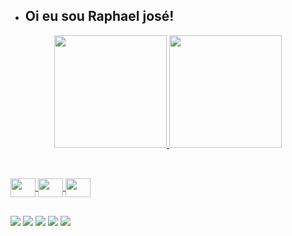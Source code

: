 - ## Oi eu sou Raphael josé!


<div align="center">
  <a href="https://github.com/raphael-jose/raphael-jose/">
  <img height="180em" src="https://github-readme-stats.vercel.app/api?username=raphael-jose&show_icons=true&theme=dark&include_all_commits=true&count_private=true"/>
  <img height="180em" src="https://github-readme-stats.vercel.app/api/top-langs/?username=raphael-jose&layout=compact&langs_count=7&theme=dark"/>
</div>

  ##
  
  <div stye="display: inline_block"><br>
    <img align="center" alt"rapha html" height="30" width="40" src="https://cdn.jsdelivr.net/gh/devicons/devicon/icons/html5/html5-plain.svg" />
    <img align="center" alt"rapha css" height="30" width="40" src="https://cdn.jsdelivr.net/gh/devicons/devicon/icons/css3/css3-original.svg" />
    <img align="center" alt"rapha js" height="30" width="40" src="https://cdn.jsdelivr.net/gh/devicons/devicon/icons/javascript/javascript-original.svg" />
  </div>

  ##
  
  <div>
      <a href="https://www.instagram.com/raphael_b.taylor/" target="_blank"><img src="https://img.shields.io/badge/-Instagram-%23E4405F?style=for-the-badge&logo=instagram&logoColor=white" target="_blank"></a>    
    <a href="https://www.facebook.com/raphael.taylor.966" target="_blank"><img src="https://img.shields.io/badge/Facebook-1877F2?style=for-the-badge&logo=facebook&logoColor=white" targer="_blank"></a>
        <a href="https://twitter.com/taylor_raphael" target="_blank"><img src="https://img.shields.io/badge/Twitter-1DA1F2?style=for-the-badge&logo=twitter&logoColor=white" targer="_blank"></a>
    <a href = "mailto:raphaeltaylor60@gmail.com"><img src="https://img.shields.io/badge/Gmail-D14836?style=for-the-badge&logo=gmail&logoColor=white" target="_blank"></a>
      <a href="https://www.linkedin.com/in/raphael-jose-b08091165/" target="_blank"><img src="https://img.shields.io/badge/-LinkedIn-%230077B5?style=for-the-badge&logo=linkedin&logoColor=white" target="_blank"></a> 
      
    
  </div>
